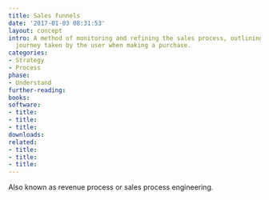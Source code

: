 ```yaml
---
title: Sales funnels
date: '2017-01-03 08:31:53'
layout: concept
intro: A method of monitoring and refining the sales process, outlining a step-by-step
  journey taken by the user when making a purchase.
categories:
- Strategy
- Process
phase:
- Understand
further-reading: 
books: 
software:
- title: 
- title: 
- title: 
downloads: 
related:
- title: 
- title: 
- title: 
---
```

Also known as revenue process or sales process engineering.